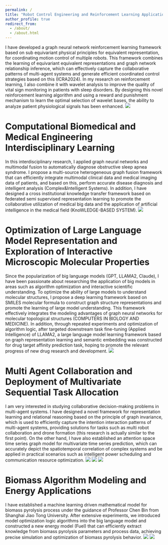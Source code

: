 ```yaml
---
permalink: /
title: "Robot Control Engineering and Reinforcement Learning Applications"
author_profile: true
redirect_from: 
  - /about/
  - /about.html
---
```


I have developed a graph neural network reinforcement learning framework based on sub equivariant physical principles for equivalent representation, for coordinating motion control of multiple robots. This framework combines the learning of equivariant equivalent representations and graph network relationship inference, which can effectively capture the collaborative patterns of multi-agent systems and generate efficient coordinated control strategies based on this (ICRA2024). In my research on reinforcement learning, I also combine it with wavelet analysis to improve the quality of vital sign monitoring in patients with sleep disorders. By designing this novel reinforcement learning algorithm and using a reward and punishment mechanism to learn the optimal selection of wavelet bases, the ability to analyze patient physiological signals has been enhanced. 
![](/images/1.png)


Computational Biomedical and Medical Engineering Interdisciplinary Learning
======
In this interdisciplinary research, I applied graph neural networks and multimodal fusion to automatically diagnose obstructive sleep apnea syndrome. I propose a multi-source heterogeneous graph fusion framework that can efficiently integrate multimodal clinical data and medical imaging data of patients, and based on this, perform accurate disease diagnosis and intelligent analysis (Complex&Intelligent Systems). In addition, I have designed a cross institutional knowledge transfer framework based on federated semi supervised representation learning to promote the collaborative utilization of medical big data and the application of artificial intelligence in the medical field (KnoWLEDGE-BASED SYSTEM).
![](/images/2.png)

Optimization of Large Language Model Representation and Exploration of Interactive Microscopic Molecular Properties
======
Since the popularization of big language models (GPT, LLAMA2, Claude), I have been passionate about researching the application of big models in areas such as algorithm optimization and interactive scientific understanding. To optimize the ability of large models to understand molecular structures, I propose a deep learning framework based on SMILES molecular formula to construct graph structure representations and promote the learning of large model understanding. This framework effectively integrates the modeling advantages of graph neural networks for molecular topological structures (COMPUTERS IN BIOLOGY AND MEDICINE). In addition, through repeated experiments and optimization of algorithm logic, after targeted downstream task fine-tuning (Applied Intelligence) of LLAMA2, a large language model learning framework based on graph representation learning and semantic embedding was constructed for drug target affinity prediction task, hoping to promote the relevant progress of new drug research and development.
![](/images/3.png)


Multi Agent Collaboration and Deployment of Multivariate Sequential Task Allocation
======
I am very interested in studying collaborative decision-making problems in multi-agent systems. I have designed a novel framework for representation learning and relational reasoning based on the principle of graph invariance, which is used to efficiently capture the intention interaction patterns of multi-agent systems, providing solutions for tasks such as multi robot collaboration and drone formation (this research is actually similar to the first point). On the other hand, I have also established an attention space time series graph model for multivariate time series prediction, which can accurately depict the spatiotemporal correlation of complex systems and be applied in practical scenarios such as intelligent power scheduling and communication resource optimization.
![](/images/41.png)
![](/images/42.png)
![](/images/43.png)

Biomass Algorithm Modeling and Energy Applications
======
I have established a machine learning driven mathematical model for biomass pyrolysis process under the guidance of Professor Chen Bin from Shanghai Jiao Tong University. After extensive experiments, we introduced model optimization logic algorithms into the big language model and constructed a new energy model (Fuel) that can efficiently extract knowledge from biomass pyrolysis parameters and process data, achieving precise simulation and optimization of biomass pyrolysis behavior.
![](/images/51.png)
![](/images/52.png)


